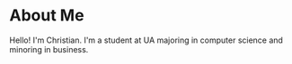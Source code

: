 # About Me

Hello! I'm Christian. I'm a student at UA majoring in computer science and minoring in business.